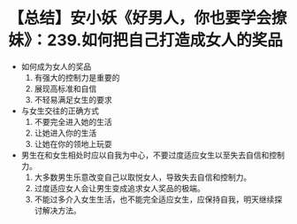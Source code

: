 # 【总结】安小妖《好男人，你也要学会撩妹》：239.如何把自己打造成女人的奖品

-   如何成为女人的奖品
    1.  有强大的控制力是重要的
    2.  展现高标准和自信
    3.  不轻易满足女生的要求
-   与女生交往的正确方式
    1.  不要完全进入她的生活
    2.  让她进入你的生活
    3.  让她在你的领地上玩耍
-   男生在和女生相处时应以自我为中心，不要过度适应女生以至失去自信和控制力。
    1.  大多数男生乐意改变自己以取悦女人，导致失去自信和控制力。
    2.  过度适应女人会让男生变成追求女人奖品的极端。
    3.  不能过多介入女生生活，也不能完全适应女生，应保持自我，明天继续探讨解决方法。